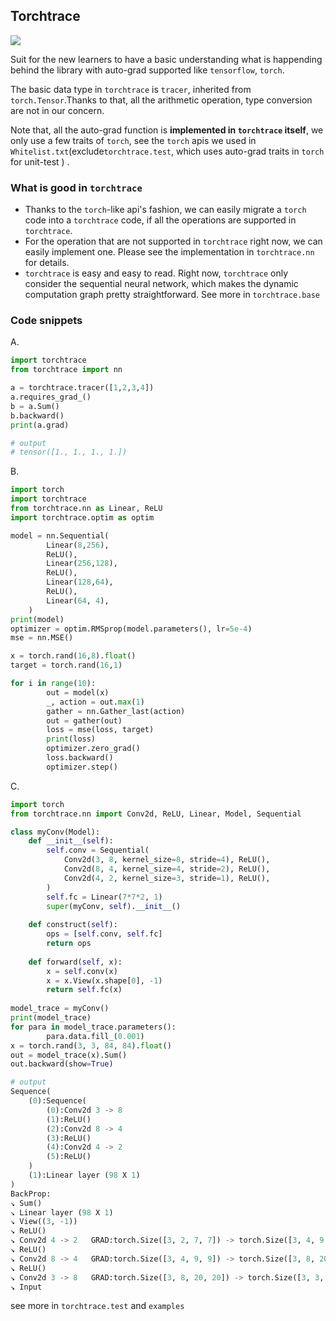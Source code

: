 ## Torchtrace


![](./imgs/logo.png)

Suit for the new learners to have a basic understanding what is happending behind the library with auto-grad supported like `tensorflow`, `torch`.

The basic data type in `torchtrace` is `tracer`, inherited from `torch.Tensor`.Thanks to that, all the arithmetic operation, type conversion are not in our concern.

Note that, all the auto-grad function is **implemented in `torchtrace` itself**, we only use a few traits of `torch`, see the `torch` apis we used in `Whitelist.txt`(exclude`torchtrace.test`, which uses auto-grad traits in `torch` for unit-test ) .

### What is good in `torchtrace`

* Thanks to the `torch`-like api's fashion, we can easily migrate a `torch` code into a `torchtrace` code, if all the operations are supported in `torchtrace`.
* For the operation that are not supported in `torchtrace` right now, we can easily implement one. Please see the implementation in `torchtrace.nn` for details.
* `torchtrace` is easy and easy to read. Right now, `torchtrace` only consider the sequential neural network, which makes the dynamic computation graph pretty straightforward. See more in `torchtrace.base`

### Code snippets


A.

```python
import torchtrace
from torchtrace import nn

a = torchtrace.tracer([1,2,3,4])
a.requires_grad_()
b = a.Sum()
b.backward()
print(a.grad)

# output
# tensor([1., 1., 1., 1.])
```


B.

```python
import torch
import torchtrace
from torchtrace.nn as Linear, ReLU
import torchtrace.optim as optim

model = nn.Sequential(
        Linear(8,256),
        ReLU(),
        Linear(256,128),
        ReLU(),
        Linear(128,64),
        ReLU(),
        Linear(64, 4),
    )
print(model)
optimizer = optim.RMSprop(model.parameters(), lr=5e-4)
mse = nn.MSE()

x = torch.rand(16,8).float()
target = torch.rand(16,1)

for i in range(10):
        out = model(x)
        _, action = out.max(1)
        gather = nn.Gather_last(action)
        out = gather(out)
        loss = mse(loss, target)
        print(loss)
        optimizer.zero_grad()
        loss.backward()
        optimizer.step()
```

C.

```python
import torch
from torchtrace.nn import Conv2d, ReLU, Linear, Model, Sequential

class myConv(Model):
    def __init__(self):
        self.conv = Sequential(
            Conv2d(3, 8, kernel_size=8, stride=4), ReLU(),
            Conv2d(8, 4, kernel_size=4, stride=2), ReLU(),
            Conv2d(4, 2, kernel_size=3, stride=1), ReLU(),
        )  
        self.fc = Linear(7*7*2, 1)
        super(myConv, self).__init__()
        
    def construct(self):
        ops = [self.conv, self.fc]
        return ops
        
    def forward(self, x):
        x = self.conv(x)
        x = x.View(x.shape[0], -1)
        return self.fc(x)
      
model_trace = myConv()
print(model_trace)
for para in model_trace.parameters():
        para.data.fill_(0.001)
x = torch.rand(3, 3, 84, 84).float()
out = model_trace(x).Sum()
out.backward(show=True)

# output
Sequence(
    (0):Sequence(
        (0):Conv2d 3 -> 8
        (1):ReLU()
        (2):Conv2d 8 -> 4
        (3):ReLU()
        (4):Conv2d 4 -> 2
        (5):ReLU()
    )
    (1):Linear layer (98 X 1)
)
BackProp:
↘︎ Sum()
↘︎ Linear layer (98 X 1)
↘︎ View((3, -1))
↘︎ ReLU()
↘︎ Conv2d 4 -> 2   GRAD:torch.Size([3, 2, 7, 7]) -> torch.Size([3, 4, 9, 9])
↘︎ ReLU()
↘︎ Conv2d 8 -> 4   GRAD:torch.Size([3, 4, 9, 9]) -> torch.Size([3, 8, 20, 20])
↘︎ ReLU()
↘︎ Conv2d 3 -> 8   GRAD:torch.Size([3, 8, 20, 20]) -> torch.Size([3, 3, 84, 84])
↘︎ Input
```

see more in `torchtrace.test` and `examples`

